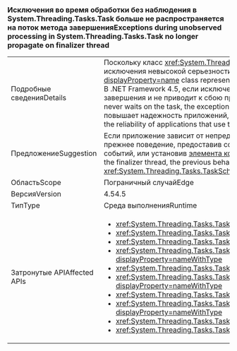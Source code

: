 ### <a name="exceptions-during-unobserved-processing-in-systemthreadingtaskstask-no-longer-propagate-on-finalizer-thread"></a><span data-ttu-id="2d9d3-101">Исключения во время обработки без наблюдения в System.Threading.Tasks.Task больше не распространяется на поток метода завершения</span><span class="sxs-lookup"><span data-stu-id="2d9d3-101">Exceptions during unobserved processing in System.Threading.Tasks.Task no longer propagate on finalizer thread</span></span>

|   |   |
|---|---|
|<span data-ttu-id="2d9d3-102">Подробные сведения</span><span class="sxs-lookup"><span data-stu-id="2d9d3-102">Details</span></span>|<span data-ttu-id="2d9d3-103">Поскольку класс <xref:System.Threading.Tasks.Task?displayProperty=name> представляет асинхронную операцию, он перехватывает все исключения невысокой серьезности, происходящие во время асинхронной обработки.</span><span class="sxs-lookup"><span data-stu-id="2d9d3-103">Because the <xref:System.Threading.Tasks.Task?displayProperty=name> class represents an asynchronous operation, it catches all non-severe exceptions that occur during asynchronous processing.</span></span> <span data-ttu-id="2d9d3-104">В .NET Framework 4.5, если исключение не наблюдается и код не ожидает задачу, исключение больше не распространяется на поток метода завершения и не приводит к сбою процесса во время сборки мусора.</span><span class="sxs-lookup"><span data-stu-id="2d9d3-104">In the .NET Framework 4.5, if an exception is not observed and your code never waits on the task, the exception will no longer propagate on the finalizer thread and crash the process during garbage collection.</span></span> <span data-ttu-id="2d9d3-105">Это изменение повышает надежность приложений, использующих класс Task для выполнения асинхронной обработки без наблюдения.</span><span class="sxs-lookup"><span data-stu-id="2d9d3-105">This change enhances the reliability of applications that use the Task class to perform unobserved asynchronous processing.</span></span>|
|<span data-ttu-id="2d9d3-106">Предложение</span><span class="sxs-lookup"><span data-stu-id="2d9d3-106">Suggestion</span></span>|<span data-ttu-id="2d9d3-107">Если приложение зависит от непредвиденное асинхронных исключений, распространяется на поток метода завершения, можно восстановить прежнее поведение, предоставив соответствующий обработчик для <xref:System.Threading.Tasks.TaskScheduler.UnobservedTaskException> событий, или установив [элемента конфигурации среды выполнения ](~/docs/framework/configure-apps/file-schema/runtime/throwunobservedtaskexceptions-element.md).</span><span class="sxs-lookup"><span data-stu-id="2d9d3-107">If an app depends on unobserved asynchronous exceptions propagating to the finalizer thread, the previous behavior can be restored by providing an appropriate handler for the <xref:System.Threading.Tasks.TaskScheduler.UnobservedTaskException> event, or by setting a [runtime configuration element](~/docs/framework/configure-apps/file-schema/runtime/throwunobservedtaskexceptions-element.md).</span></span>|
|<span data-ttu-id="2d9d3-108">Область</span><span class="sxs-lookup"><span data-stu-id="2d9d3-108">Scope</span></span>|<span data-ttu-id="2d9d3-109">Пограничный случай</span><span class="sxs-lookup"><span data-stu-id="2d9d3-109">Edge</span></span>|
|<span data-ttu-id="2d9d3-110">Версия</span><span class="sxs-lookup"><span data-stu-id="2d9d3-110">Version</span></span>|<span data-ttu-id="2d9d3-111">4.5</span><span class="sxs-lookup"><span data-stu-id="2d9d3-111">4.5</span></span>|
|<span data-ttu-id="2d9d3-112">Тип</span><span class="sxs-lookup"><span data-stu-id="2d9d3-112">Type</span></span>|<span data-ttu-id="2d9d3-113">Среда выполнения</span><span class="sxs-lookup"><span data-stu-id="2d9d3-113">Runtime</span></span>|
|<span data-ttu-id="2d9d3-114">Затронутые API</span><span class="sxs-lookup"><span data-stu-id="2d9d3-114">Affected APIs</span></span>|<ul><li><xref:System.Threading.Tasks.Task.Run(System.Action)?displayProperty=nameWithType></li><li><xref:System.Threading.Tasks.Task.Run(System.Action,System.Threading.CancellationToken)?displayProperty=nameWithType></li><li><xref:System.Threading.Tasks.Task.Run(System.Func{System.Threading.Tasks.Task})?displayProperty=nameWithType></li><li><xref:System.Threading.Tasks.Task.Run(System.Func{System.Threading.Tasks.Task},System.Threading.CancellationToken)?displayProperty=nameWithType></li><li><xref:System.Threading.Tasks.Task.Run%60%601(System.Func{%60%600})?displayProperty=nameWithType></li><li><xref:System.Threading.Tasks.Task.Run%60%601(System.Func{%60%600},System.Threading.CancellationToken)?displayProperty=nameWithType></li><li><xref:System.Threading.Tasks.Task.Run%60%601(System.Func{System.Threading.Tasks.Task{%60%600}})?displayProperty=nameWithType></li><li><xref:System.Threading.Tasks.Task.Run%60%601(System.Func{System.Threading.Tasks.Task{%60%600}},System.Threading.CancellationToken)?displayProperty=nameWithType></li><li><xref:System.Threading.Tasks.Task.Start?displayProperty=nameWithType></li><li><xref:System.Threading.Tasks.Task.Start(System.Threading.Tasks.TaskScheduler)?displayProperty=nameWithType></li></ul>|

